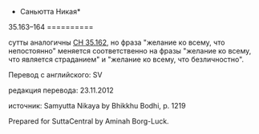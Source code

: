 * Саньютта Никая*

35\.163–164
\=\=\=\=\=\=\=\=\=\=

сутты аналогичны [СН 35\.162](/sn35\.162/ru/sv), но фраза "желание ко всему, что непостоянно" меняется соответственно на фразы "желание ко всему, что является страданием" и "желание ко всему, что безличностно"\.

Перевод с английского: SV

редакция перевода: 23\.11\.2012

источник: Samyutta Nikaya by Bhikkhu Bodhi, p\. 1219

Prepared for SuttaCentral by Aminah Borg\-Luck\.